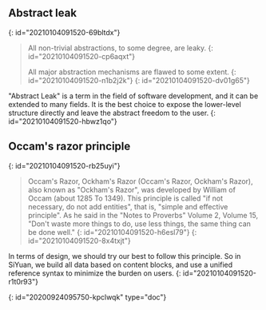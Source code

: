 ## Abstract leak
{: id="20210104091520-69bltdx"}

> All non-trivial abstractions, to some degree, are leaky.
> {: id="20210104091520-cp6aqxt"}
>
> All major abstraction mechanisms are flawed to some extent.
> {: id="20210104091520-n1b2j2k"}
{: id="20210104091520-dv01g65"}

"Abstract Leak" is a term in the field of software development, and it can be extended to many fields. It is the best choice to expose the lower-level structure directly and leave the abstract freedom to the user.
{: id="20210104091520-hbwz1qo"}

## Occam's razor principle
{: id="20210104091520-rb25uyi"}

> Occam's Razor, Ockham's Razor (Occam's Razor, Ockham's Razor), also known as "Ockham's Razor", was developed by William of Occam (about 1285 To 1349). This principle is called "if not necessary, do not add entities", that is, "simple and effective principle". As he said in the "Notes to Proverbs" Volume 2, Volume 15, "Don't waste more things to do, use less things, the same thing can be done well."
> {: id="20210104091520-h6esl79"}
{: id="20210104091520-8x4txjt"}

In terms of design, we should try our best to follow this principle. So in SiYuan, we build all data based on content blocks, and use a unified reference syntax to minimize the burden on users.
{: id="20210104091520-r1t0r93"}


{: id="20200924095750-kpclwqk" type="doc"}
